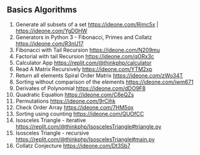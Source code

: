 ## Basics Algorithms

1. Generate all subsets of a set https://ideone.com/Rjmc5x | https://ideone.com/YgD0HW
2. Generators in Python 3 - Fibonacci, Primes and Collatz https://ideone.com/R3nU17
3. Fibonacci with Tail Recursion https://ideone.com/N209mu
4. Factorial with tail Recursion https://ideone.com/qORx3c
5. Calculator App https://replit.com/@thinkphp/calculator
6. Read A Matrix Recursively https://ideone.com/YTM2xp
7. Return all elements Spiral Order Matrix https://ideone.com/zWo34T
8. Sorting without comparison of the elements https://ideone.com/iwm671
9. Derivates of Polynomial https://ideone.com/dDO9F8
10. Quadratic Equation https://ideone.com/C6eQZs
11. Permutations https://ideone.com/9rCihk
12. Check Order Array https://ideone.com/7HM5qx
13. Sorting using counting https://ideone.com/QUOfCC
14. Isosceles Triangle - iterative https://replit.com/@thinkphp/IsoscelesTriangle#triangle.py
15. Isosceles Triangle - recursive https://replit.com/@thinkphp/IsoscelesTriangle#main.py
16. Collatz Conjecture https://ideone.com/Dt3Sb7
